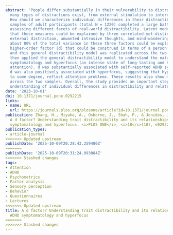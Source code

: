 ```yaml
---
abstract: 'People differ substantially in their vulnerability to distraction. Yet,
  many types of distractions exist, from external stimulation to internal thoughts.
  How should we characterize individual differences in their distractibility? Two
  samples of adult participants (total N = 1220) completed a large battery of questionnaires
  assessing different facets of real-world distractibility. Latent modeling revealed
  that these measures could be explained by three correlated-yet-distinct factors:
  external distraction, unwanted intrusive thoughts, and mind-wandering. Importantly,
  about 80% of the total variance in these three factors could be explained by a single
  higher-order factor (d) that could be construed in terms of a person’s general distractibility,
  and this general distractibility model was replicated across the two samples. We
  then applied the general distractibility model to understand the nature of ADHD
  symptomatology and hyperfocus (an intense state of long-lasting and highly focused
  attention). d was substantially associated with self-reported ADHD symptoms. Interestingly,
  d was also positively associated with hyperfocus, suggesting that hyperfocus may,
  to some degree, reflect attention problems. These results also show marked consistencies
  across the two samples. Overall, the study provides an important step toward a comprehensive
  understanding of individual differences in distractibility and related constructs.'
date: '2023-10-01'
doi: 10.1371/journal.pone.0292215
links:
- name: URL
  url: https://journals.plos.org/plosone/article?id=10.1371/journal.pone.0292215
publication: Zhang, H., Miyake, A., Osborne, J., Shah, P., & Jonides, J.. (2023).
  A d factor? Understanding trait distractibility and its relationships with ADHD
  symptomatology and hyperfocus. <i>PLOS ONE</i>, <i>18</i>(10), e0292215. https://doi.org/10.1371/journal.pone.0292215
publication_types:
- article-journal
<<<<<<< Updated upstream
publishDate: '2025-10-09T20:28:43.259400Z'
=======
publishDate: '2025-10-09T20:31:24.093084Z'
>>>>>>> Stashed changes
tags:
- Attention
- ADHD
- Psychometrics
- Factor analysis
- Sensory perception
- Behavior
- Questionnaires
- Lectures
<<<<<<< Updated upstream
title: A d factor? Understanding trait distractibility and its relationships with
  ADHD symptomatology and hyperfocus
=======
>>>>>>> Stashed changes
---
```

